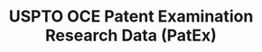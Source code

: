 ---
bigquery: https://console.cloud.google.com/bigquery?p=patents-public-data&d=uspto_oce_pair&page=dataset
citation: 'Graham, S. Marco, A., and Miller, A. (2015). “The USPTO Patent Examination
  Research Dataset: A Window on the Process of Patent Examination.”'
contributors: Graham, S. Marco, A., Miller, A.
cost: None
description: The latest version of PatEx (referred to below as the 2020 release) contains
  detailed information on nearly 11.9 million publicly-viewable provisional and non-provisional
  patent applications to the USPTO and over 4.6 million Patent Cooperation Treaty
  (PCT) applications. It is based on data that OCE downloaded from the Patent Examination
  Data System (PEDS) in April, 2021. The PEDS data are sourced from Public PAIR. The
  first time that OCE used PEDS as the basis of PatEx was for the 2019 release. We
  took the PEDS data and organized it into the familiar PatEx data files, which are
  based on the organization of the Public PAIR portal. The data files include information
  on each application’s characteristics, prosecution history, continuation history,
  claims of foreign priority, patent term adjustment history, publication history,
  and correspondence address information.
documentation: 'For the 2019 and later releases, new technical documentation is available
  https://www.uspto.gov/sites/default/files/documents/PatEx-2019-Technical-Doc.pdf


  A document describing the 2014-2017 data sets is available and can be cited as:
  Graham, Stuart J.H. and Marco, Alan C. and Miller, Richard, The USPTO Patent Examination
  Research Dataset: A Window on the Process of Patent Examination (November 30, 2015).
  Available at SSRN: https://ssrn.com/abstract=2702637.'
last_edit: Mon, 04 Apr 2022 19:06:22 GMT
location: https://www.uspto.gov/ip-policy/economic-research/research-datasets/patent-examination-research-dataset-public-pair
maintained_by: EconomicsData@uspto.gov
related_publications: https://ssrn.com/abstract=29956744, https://ssrn.com/abstract=2702637
schema_fields: '[''recorded_date'', ''confirm_number'', ''file_location_date'', ''foreign_parent_date'',
  ''correspondence_street_line_2'', ''atty_docket_number'', ''continuation_type'',
  ''status_description'', ''correspondence_name_line_2'', ''wipo_pub_number'', ''parent_application_number'',
  ''uspc_subclass'', ''correspondence_region_code'', ''event_code'', ''inventor_name_first'',
  ''earliest_pgpub_date'', ''child_filing_date'', ''sequence_number'', ''file_location'',
  ''inventor_rank'', ''invention_subject_matter'', ''application_type'', ''examiner_name_last'',
  ''correspondence_postal_code'', ''examiner_name_middle'', ''appl_status_code'',
  ''earliest_pgpub_number'', ''correspondence_city'', ''foreign_parent_id'', ''wipo_pub_date'',
  ''correspondence_country_name'', ''application_number_pair'', ''inventor_region_code'',
  ''inventor_name_last'', ''status_code'', ''invention_title'', ''examiner_id'', ''examiner_art_unit'',
  ''customer_number'', ''inventor_name_middle'', ''filing_date'', ''patent_number'',
  ''aia_first_to_file'', ''small_entity_indicator'', ''correspondence_region_name'',
  ''appl_status_date'', ''correspondence_country_code'', ''examiner_name_first'',
  ''application_number'', ''patent_issue_date'', ''disposal_type'', ''child_application_number'',
  ''parent_country_code'', ''inventor_country_code'', ''correspondence_street_line_1'',
  ''parent_filing_date'', ''event_description'', ''abandon_date'', ''correspondence_name_line_1'',
  ''uspc_class'', ''parent_country'', ''inventor_address_type'', ''inventor_country_name'']'
shortname: patex
tags:
- patents
- legal
- history
terms_of_use: 'USPTO’s online databases are not designed or intended to be a source
  for bulk downloads of USPTO data when accessed through the website’s interfaces.
  Individuals, companies, IP addresses, or blocks of IP addresses who, in effect,
  deny or decrease service by generating unusually high numbers of database accesses
  (searches, pages, or hits), whether generated manually or in an automated fashion,
  may be denied access to USPTO servers without notice.


  Bulk data products may be separately obtained from the USPTO, either for free or
  at the cost of dissemination. For details, see information on Electronic Bulk Data
  Products: https://www.uspto.gov/learning-and-resources/electronic-bulk-data-products'
title: USPTO OCE Patent Examination Research Data (PatEx)
uuid: 4342caa7-23af-420c-b2f6-6088f133df6a
---